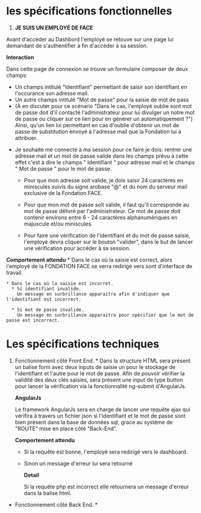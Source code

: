 # les spécifications fonctionnelles

1. __JE SUIS UN EMPLOYÉ DE FACE__

  Avant d'accéder au Dashbord l'employé se retouve sur une page lui demandant de s'authentifier à fin d'accéder à sa session.

  __Interaction__

  Dans cette page de connexion se trouve un formulaire  composer de deux champs:
  - Un champs intitulé "Identifiant" permettant de saisir son identifiant en l'occurance son adresse mail.
  - Un autre champs intitulé "Mot de passe" pour la saisie de mot de pass
  - (À en discuter pour ce scénario "Dans le cas, l'employé oublie sont mot de passe doit d'il contacté l'administrateur pour lui divulger un notre mot de passe ou cliquer sur ce lien pour en générer un automatiquement ?")
  Ainsi, qu'un lien lui permettant en cas d'oublie d'obtenir un mot de passe de substitution envoyé à l'adresse mail que la Fondation lui à attribuer.

  * Je souhaite me connecté à ma session pour ce faire je dois:
  rentrer une adresse mail et un mot de passe valide dans les champs prévu à cette effet c'est à dire le champs " Identifiant " pour adresse mail et le champs " Mot de passe " pour le mot de passe.

    * Pour que mon adresse soit valide, je dois saisir 24 caractères en miniscules suivis du signe arobase "@" et du nom du serveur mail exclusive de la Fondation FACE.

    * Pour que mon mot de passe soit valide, il faut qu'il corresponde au mot de passe délivré par l'administrateur. Ce mot de passe doit contenir environs entre 6 - 24 caractères alphanumériques en majuscule et/ou miniscules.

    * Pour faire une vérification de l'identifiant et du mot de passe saisie, l'employé devra cliquer sur le bouton "valider", dans le but de lancer une vérification pour accéder à sa session.

  __Comportement attendu__
    * Dans le cas où la saisie est correct, alors l'employé de la FONDATION FACE se verra redirigé vers sont d'interface de travail.

    * Dans le cas où la saisie est incorret.
      * Si identifiant invalide.
        Un message en surbrillance apparaitra afin d'indiquer que l'identifiant est incorrect.

      * Si mot de passe invalide.
        Un message en surbrillance apparaitra pour spécifier que le mot de passe est incorrect.

# Les spécifications techniques

  1. Fonctionnement côté Front End.
    * Dans la structure HTML sera présent un balise form avec deux inputs de saisie un pour le stockage de l'identifiant et l'autre pour le mot de passe. Afin de pouvoir vérifier la validité des deux clés saisies, sera présent une input de type button pour lancer la vérification via la fonctionnalité ng-submit d'AngularJs.

      __AngularJs__

        Le framework AngularJs sera en charge de lancer une requête ajax qui vérifira à travers un fichier json si l'identifiant et le mot de passe sont bien présent dans la base de données sql, grace au système de "ROUTE" mise en place côté "Back-End".

      __Comportement attendu__
      * Si la requête est bonne, l'employé sera redirigé vers le dashboard.
      * Sinon un message d'erreur lui sera retourné

         __Detail__

         Si la requête php est incorrect elle retournera un message d'erreur dans la balise html.

  * Fonctionnement côté Back End.
    *
